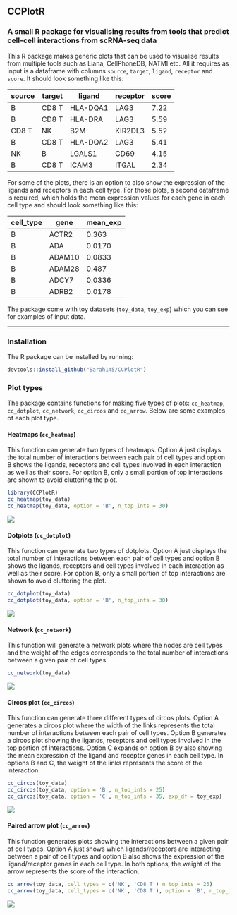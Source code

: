 ## CCPlotR

### A small R package for visualising results from tools that predict cell-cell interactions from scRNA-seq data

This R package makes generic plots that can be used to visualise results from multiple tools such as Liana, CellPhoneDB, NATMI etc. All it requires as input is a dataframe with columns `source`, `target`, `ligand`, `receptor` and `score`. It should look something like this:

| source | target | ligand   | receptor | score |
| ------ | ------ | -------- | -------- | ----- |
| B      | CD8 T  | HLA-DQA1 | LAG3     | 7.22  |
| B      | CD8 T  | HLA-DRA  | LAG3     | 5.59  |
| CD8 T  | NK     | B2M      | KIR2DL3  | 5.52  |
| B      | CD8 T  | HLA-DQA2 | LAG3     | 5.41  |
| NK     | B      | LGALS1   | CD69     | 4.15  |
| B      | CD8 T  | ICAM3    | ITGAL    | 2.34  |

For some of the plots, there is an option to also show the expression of the ligands and receptors in each cell type. For those plots, a second dataframe is required, which holds the mean expression values for each gene in each cell type and should look something like this:

| cell_type | gene   | mean_exp |
| --------- | ------ | -------- |
| B         | ACTR2  | 0.363    |
| B         | ADA    | 0.0170   |
| B         | ADAM10 | 0.0833   |
| B         | ADAM28 | 0.487    |
| B         | ADCY7  | 0.0336   |
| B         | ADRB2  | 0.0178   |

The package come with toy datasets (`toy_data`, `toy_exp`) which you can see for examples of input data.

--------------------

### Installation

The R package can be installed by running:

```R
devtools::install_github("Sarah145/CCPlotR")
```

### Plot types

The package contains functions for making five types of plots: `cc_heatmap`, `cc_dotplot`, `cc_network`, `cc_circos` and `cc_arrow`. Below are some examples of each plot type.

#### Heatmaps (`cc_heatmap`)

This function can generate two types of heatmaps. Option A just displays the total number of interactions between each pair of cell types and option B shows the ligands, receptors and cell types involved in each interaction as well as their score. For option B, only a small portion of top interactions are shown to avoid cluttering the plot. 

```R
library(CCPlotR)
cc_heatmap(toy_data)
cc_heatmap(toy_data, option = 'B', n_top_ints = 30)
```

<img src="https://github.com/Sarah145/CCPlotR/blob/main/plots/heatmaps.png">

#### Dotplots (`cc_dotplot`)

This function can generate two types of dotplots. Option A just displays the total number of interactions between each pair of cell types and option B shows the ligands, receptors and cell types involved in each interaction as well as their score. For option B, only a small portion of top interactions are shown to avoid cluttering the plot. 

```R
cc_dotplot(toy_data)
cc_dotplot(toy_data, option = 'B', n_top_ints = 30)
```

<img src="https://github.com/Sarah145/CCPlotR/blob/main/plots/dotplots.png">

#### Network (`cc_network`)

This function will generate a network plots where the nodes are cell types and the weight of the edges corresponds to the total number of interactions between a given pair of cell types.

```R
cc_network(toy_data)
```

<img src="https://github.com/Sarah145/CCPlotR/blob/main/plots/network.png">

#### Circos plot (`cc_circos`)

This function can generate three different types of circos plots. Option A generates a circos plot where the width of the links represents the total number of interactions between each pair of cell types. Option B generates a circos plot showing the ligands, receptors and cell types involved in the top portion of interactions. Option C expands on option B by also showing the mean expression of the ligand and receptor genes in each cell type. In options B and C, the weight of the links represents the score of the interaction.

```R
cc_circos(toy_data)
cc_circos(toy_data, option = 'B', n_top_ints = 25)
cc_circos(toy_data, option = 'C', n_top_ints = 35, exp_df = toy_exp)
```

<img src="https://github.com/Sarah145/CCPlotR/blob/main/plots/circos_plots.png">

#### Paired arrow plot (`cc_arrow`)

This function generates plots showing the interactions between a given pair of cell types. Option A just shows which ligands/receptors are interacting between a pair of cell types and option B also shows the expression of the ligand/receptor genes in each cell type. In both options, the weight of the arrow represents the score of the interaction.

```R
cc_arrow(toy_data, cell_types = c('NK', 'CD8 T') n_top_ints = 25)
cc_arrow(toy_data, cell_types = c('NK', 'CD8 T'), option = 'B', n_top_ints = 25, exp_df = toy_exp)
```

<img src="https://github.com/Sarah145/CCPlotR/blob/main/plots/arrow_plots.png">

